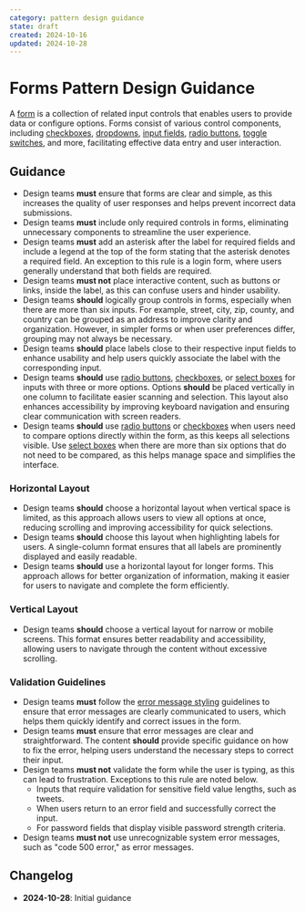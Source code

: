 ```yaml
---
category: pattern design guidance
state: draft
created: 2024-10-16
updated: 2024-10-28
---
```


# Forms Pattern Design Guidance

A [form](https://clarity.design/documentation/forms) is a collection of related input controls that enables users to provide data or configure options. Forms consist of various control components, including [checkboxes](https://clarity.design/documentation/checkbox), [dropdowns](https://clarity.design/documentation/dropdown), [input fields](https://clarity.design/documentation/input), [radio buttons](https://clarity.design/documentation/radio), [toggle switches](https://clarity.design/documentation/toggle-switch), and more, facilitating effective data entry and user interaction.

## Guidance

- Design teams **must** ensure that forms are clear and simple, as this increases the quality of user responses and helps prevent incorrect data submissions.
- Design teams **must** include only required controls in forms, eliminating unnecessary components to streamline the user experience.
- Design teams **must** add an asterisk after the label for required fields and include a legend at the top of the form stating that the asterisk denotes a required field. An exception to this rule is a login form, where users generally understand that both fields are required.
- Design teams **must not** place interactive content, such as buttons or links, inside the label, as this can confuse users and hinder usability.
- Design teams **should** logically group controls in forms, especially when there are more than six inputs. For example, street, city, zip, county, and country can be grouped as an address to improve clarity and organization. However, in simpler forms or when user preferences differ, grouping may not always be necessary.
- Design teams **should** place labels close to their respective input fields to enhance usability and help users quickly associate the label with the corresponding input.
- Design teams **should** use [radio buttons](https://clarity.design/documentation/radio), [checkboxes](https://clarity.design/documentation/checkbox), or [select boxes](https://clarity.design/documentation/select) for inputs with three or more options. Options **should** be placed vertically in one column to facilitate easier scanning and selection. This layout also enhances accessibility by improving keyboard navigation and ensuring clear communication with screen readers.
- Design teams **should** use [radio buttons](https://clarity.design/documentation/radio) or [checkboxes](https://clarity.design/documentation/checkbox) when users need to compare options directly within the form, as this keeps all selections visible. Use [select boxes](https://clarity.design/documentation/select) when there are more than six options that do not need to be compared, as this helps manage space and simplifies the interface.

### Horizontal Layout

- Design teams **should** choose a horizontal layout when vertical space is limited, as this approach allows users to view all options at once, reducing scrolling and improving accessibility for quick selections.
- Design teams **should** choose this layout when highlighting labels for users. A single-column format ensures that all labels are prominently displayed and easily readable.
- Design teams **should** use a horizontal layout for longer forms. This approach allows for better organization of information, making it easier for users to navigate and complete the form efficiently.

### Vertical Layout

- Design teams **should** choose a vertical layout for narrow or mobile screens. This format ensures better readability and accessibility, allowing users to navigate through the content without excessive scrolling.

### Validation Guidelines

- Design teams **must** follow the [error message styling](https://clarity.design/documentation/forms#error-message-styling) guidelines to ensure that error messages are clearly communicated to users, which helps them quickly identify and correct issues in the form.
- Design teams **must** ensure that error messages are clear and straightforward. The content **should** provide specific guidance on how to fix the error, helping users understand the necessary steps to correct their input.
- Design teams **must not** validate the form while the user is typing, as this can lead to frustration. Exceptions to this rule are noted below.
  - Inputs that require validation for sensitive field value lengths, such as tweets.
  - When users return to an error field and successfully correct the input.
  - For password fields that display visible password strength criteria.
- Design teams **must not** use unrecognizable system error messages, such as "code 500 error," as error messages.

## Changelog

- **2024-10-28**: Initial guidance
